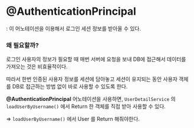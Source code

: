 
# @AuthenticationPrincipal


: 이 어노테이션을 이용해서 로그인 세션 정보를 받아올 수 있다.

### 왜 필요할까?

로그인 사용자의 정보가 필요할 때 매번 서버에 요청을 보내 DB에 접근해서 데이터를 가져오는 것은 비효율적이다. 

따라서 한번 인증된 사용자 정보를 세션에 담아놓고 세션이 유지되는 동안 사용자 객체를 DB로 접근하는 방법 없이 바로 사용할 수 있도록 한다.

**@AuthenticationPrincipal** 어노테이션을 사용하면, `UserDetailService` 의 `loadUserByUsername()` 에서 Return 한 객체를 직접 받아 사용할 수 있다.

⇒ `loadUserByUsername()` 에서 User 를 Return 해줘야한다.